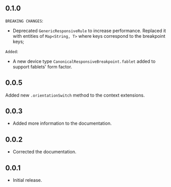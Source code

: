 ## 0.1.0
`BREAKING CHANGES`:
- Deprecated `GenericResponsiveRule` to increase performance. Replaced it with entities of `Map<String, T>` where keys correspond to the breakpoint keys;

`Added`:
- A new device type `CanonicalResponsiveBreakpoint.fablet` added to support fablets' form factor.
## 0.0.5
Added new `.orientationSwitch` method to the context extensions. 
## 0.0.3

* Added more information to the documentation.
## 0.0.2

* Corrected the documentation.
## 0.0.1

* Initial release.